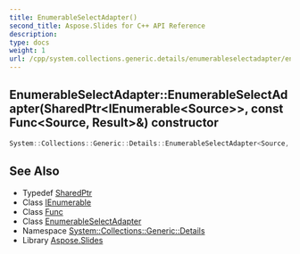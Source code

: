```yaml
---
title: EnumerableSelectAdapter()
second_title: Aspose.Slides for C++ API Reference
description: 
type: docs
weight: 1
url: /cpp/system.collections.generic.details/enumerableselectadapter/enumerableselectadapter/
---
```

## EnumerableSelectAdapter::EnumerableSelectAdapter(SharedPtr\<IEnumerable\<Source\>\>, const Func\<Source, Result\>\&) constructor




```cpp
System::Collections::Generic::Details::EnumerableSelectAdapter<Source, Result>::EnumerableSelectAdapter(SharedPtr<IEnumerable<Source>> sourceEnumerable, const Func<Source, Result> &selector)
```

## See Also

* Typedef [SharedPtr](../../system/sharedptr/)
* Class [IEnumerable](../../system.collections.generic/ienumerable/)
* Class [Func](../../system/func/)
* Class [EnumerableSelectAdapter](./)
* Namespace [System::Collections::Generic::Details](../)
* Library [Aspose.Slides](../../)